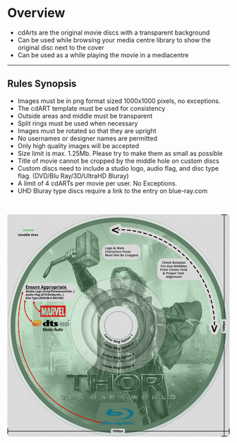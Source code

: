 # **Overview**

- cdArts are the original movie discs with a transparent background
- Can be used while browsing your media centre library to show the original disc next to the cover
- Can be used as a while playing the movie in a mediacentre

---

## **Rules Synopsis**

- Images must be in png format sized 1000x1000 pixels, no exceptions.
- The cdART template must be used for consistency
- Outside areas and middle must be transparent
- Split rings must be used when necessary
- Images must be rotated so that they are upright
- No usernames or designer names are permitted
- Only high quality images will be accepted
- Size limit is max. 1.25Mb. Please try to make them as small as possible
- Title of movie cannot be cropped by the middle hole on custom discs
- Custom discs need to include a studio logo, audio flag, and disc type flag. (DVD/Blu Ray/3D/UltraHD Bluray)
- A limit of 4 cdARTs per movie per user. No Exceptions.
- UHD Bluray type discs require a link to the entry on blue-ray.com

&nbsp;  

![sizing-template-cdart.jpg](../../assets/images/sizing-template-cdart.jpg)

